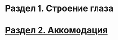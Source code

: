 # Раздел 1. Строение глаза














# [Раздел 2. Аккомодация](/Глаз%20человека/Аккомодация.md)
